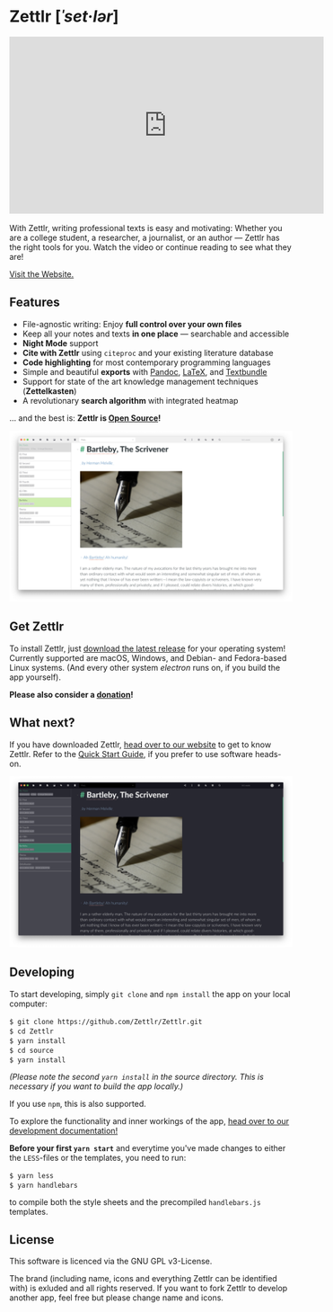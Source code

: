 # Zettlr [_ˈset·lər_]

<div style="text-align: center;">
    <iframe width="560" height="315" src="https://www.youtube-nocookie.com/embed/BJ27r6YGpAs" frameborder="0" allow="accelerometer; autoplay; encrypted-media; gyroscope; picture-in-picture" allowfullscreen></iframe>
</div>

With Zettlr, writing professional texts is easy and motivating: Whether you are a college student, a researcher, a journalist, or an author — Zettlr has the right tools for you. Watch the video or continue reading to see what they are!

[Visit the Website.](https://zettlr.com/)

## Features

- File-agnostic writing: Enjoy **full control over your own files**
- Keep all your notes and texts **in one place** — searchable and accessible
- **Night Mode** support
- **Cite with Zettlr** using `citeproc` and your existing literature database
- **Code highlighting** for most contemporary programming languages
- Simple and beautiful **exports** with [Pandoc](https://pandoc.org/), [LaTeX](https://www.latex-project.org/), and [Textbundle](http://textbundle.org/)
- Support for state of the art knowledge management techniques (**Zettelkasten**)
- A revolutionary **search algorithm** with integrated heatmap

… and the best is: **Zettlr is [Open Source](https://en.wikipedia.org/wiki/Free_and_open-source_software)!**

![The central window of Zettlr](/resources/screenshots/zettlr_view.png)

## Get Zettlr

To install Zettlr, just [download the latest release](https://www.zettlr.com/download/) for your operating system! Currently supported are macOS, Windows, and Debian- and Fedora-based Linux systems. (And every other system _electron_ runs on, if you build the app yourself).

**Please also consider a [donation](https://paypal.me/hendrikerz)!**

## What next?

If you have downloaded Zettlr, [head over to our website](https://zettlr.com/docs) to get to know Zettlr. Refer to the [Quick Start Guide](https://zettlr.com/docs/quick-start), if you prefer to use software heads-on.

![The central window of Zettlr using the Night Theme](/resources/screenshots/zettlr_view_dark.png)

## Developing

To start developing, simply `git clone` and `npm install` the app on your local computer:

`$ git clone https://github.com/Zettlr/Zettlr.git`\
`$ cd Zettlr`\
`$ yarn install`\
`$ cd source`\
`$ yarn install`

_(Please note the second `yarn install` in the source directory. This is necessary if you want to build the app locally.)_

If you use `npm`, this is also supported.

To explore the functionality and inner workings of the app, [head over to our development documentation!](http://dev.zettlr.com/api/)

**Before your first `yarn start`** and everytime you've made changes to either the `LESS`-files or the templates, you need to run:

`$ yarn less`\
`$ yarn handlebars`

to compile both the style sheets and the precompiled `handlebars.js` templates.

## License

This software is licenced via the GNU GPL v3-License.

The brand (including name, icons and everything Zettlr can be identified with) is exluded and all rights reserved. If you want to fork Zettlr to develop another app, feel free but please change name and icons.

